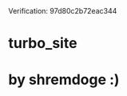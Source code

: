 <html>
    <head>
        <meta name="yandex-verification" content="97d80c2b72eac344" />
        <meta http-equiv="Content-Type" content="text/html; charset=UTF-8">
    </head>
    <body>Verification: 97d80c2b72eac344</body>
</html>

# turbo_site
# by shremdoge :)
